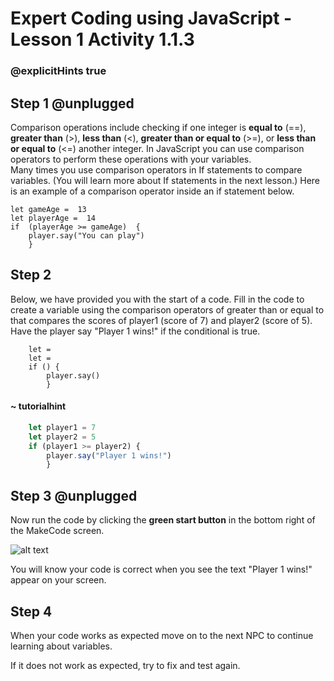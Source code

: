 # Expert Coding using JavaScript - Lesson 1 Activity 1.1.3
### @explicitHints true

## Step 1 @unplugged
Comparison operations include checking if one integer is **equal to** (==), **greater than** (>), **less than** (<), **greater than or equal to** (>=), or **less than or equal to** (<=) another integer. 
In JavaScript you can use comparison operators to perform these operations with your variables.  
Many times you use comparison operators in If statements to compare variables.  (You will learn more about If statements in the next lesson.)
 Here is an example of a comparison operator inside an if statement below. 

    let gameAge =  13
    let playerAge =  14
    if  (playerAge >= gameAge)  {
	    player.say("You can play")
	    }


## Step 2
Below, we have provided you with the start of a code. Fill in the code to create a variable using the comparison operators of greater than or equal to that compares the scores of player1 (score of 7) and player2 (score of 5).  Have the player say "Player 1 wins!" if the conditional is true. 

```template
    let = 
    let = 
    if () {
	    player.say()
	    }
```

#### ~ tutorialhint

```javascript
    let player1 = 7
    let player2 = 5
    if (player1 >= player2) {
	    player.say("Player 1 wins!")
	    }
```

## Step 3 @unplugged

Now run the code by clicking the **green start button** in the bottom right of the MakeCode screen. 

![alt text](https://expertjs.codingcredentials.com/Lesson1/1.1/1.JPG?raw=true "Start")

You will know your code is correct when you see the text "Player 1 wins!" appear on your screen. 


## Step 4
When your code works as expected move on to the next NPC to continue learning about variables. 

If it does not work as expected, try to fix and test again.


